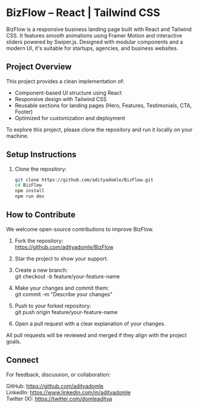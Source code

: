 # BizFlow – React | Tailwind CSS

BizFlow is a responsive business landing page built with React and Tailwind CSS. It features smooth animations using Framer Motion and interactive sliders powered by Swiper.js. Designed with modular components and a modern UI, it's suitable for startups, agencies, and business websites.

## Project Overview

This project provides a clean implementation of:

- Component-based UI structure using React
- Responsive design with Tailwind CSS
- Reusable sections for landing pages (Hero, Features, Testimonials, CTA, Footer)
- Optimized for customization and deployment

To explore this project, please clone the repository and run it locally on your machine.

## Setup Instructions

1. Clone the repository:

   ```bash
   git clone https://github.com/adityadomle/BizFlow.git
   cd BizFlow
   npm install
   npm run dev

## How to Contribute

We welcome open-source contributions to improve BizFlow.

1. Fork the repository:  
   https://github.com/adityadomle/BizFlow

2. Star the project to show your support.

3. Create a new branch:  
   git checkout -b feature/your-feature-name

4. Make your changes and commit them:  
   git commit -m "Describe your changes"

5. Push to your forked repository:  
   git push origin feature/your-feature-name

6. Open a pull request with a clear explanation of your changes.

All pull requests will be reviewed and merged if they align with the project goals.

## Connect

For feedback, discussion, or collaboration:

GitHub: https://github.com/adityadomle  
LinkedIn: https://www.linkedin.com/in/adityadomle  
Twitter (X): https://twitter.com/domleaditya


